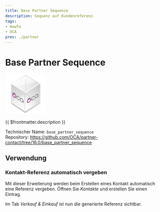```yaml
---
title: Base Partner Sequence
description: Sequenz auf Kundenreferenz.
tags:
- HowTo
- OCA
prev: ./partner
---
```

# Base Partner Sequence
![icon_oca_app](attachments/icon_oca_app.png)

{{ $frontmatter.description }}

Technischer Name: `base_partner_sequence`\
Repository: <https://github.com/OCA/partner-contact/tree/16.0/base_partner_sequence>

## Verwendung

### Kontakt-Referenz automatisch vergeben

Mit dieser Erweiterung werden beim Erstellen eines Kontakt automatisch eine Referenz vergeben. Öffnen Sie *Kontakte* und erstellen Sie einen Eintrag.

Im Tab *Verkauf & Einkauf* ist nun die generierte Referenz sichtbar.